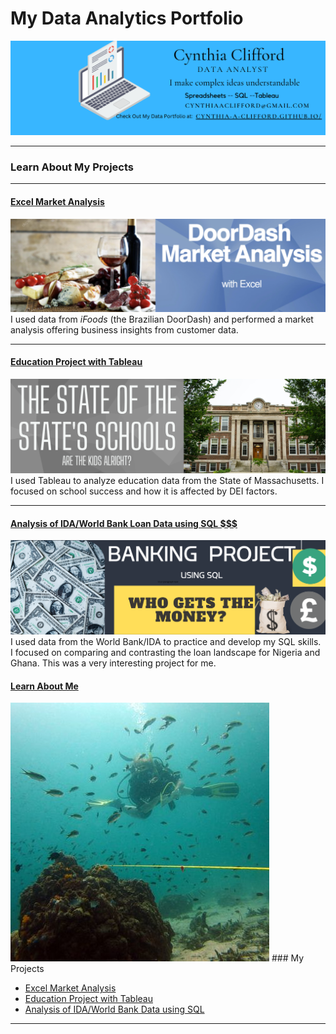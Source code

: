 # My Data Analytics Portfolio
[<img src="images/Revised LinkedInBanner.png?raw=true"/>](https://www.linkedin.com/in/cynthia-a-clifford/)

---

### Learn About My Projects




---
#### [Excel Market Analysis](https://www.linkedin.com/pulse/door-dash-market-analysis-cynthia-clifford/)
[<img src="images/DoorDashCoverPic.png?raw=true"/>](https://www.linkedin.com/pulse/door-dash-market-analysis-cynthia-clifford/)
I used data from *iFoods* (the Brazilian DoorDash) and performed a market analysis offering business insights from customer data. 


---
#### [Education Project with Tableau](https://www.linkedin.com/pulse/whats-up-schools-cynthia-clifford/)
[<img src="images/WhatsUpWithSchoolscover.png?raw=true"/>](https://www.linkedin.com/pulse/whats-up-schools-cynthia-clifford/)
I used Tableau to analyze education data from the State of Massachusetts. I focused on school success and how it is affected by DEI factors.

---

#### [Analysis of IDA/World Bank Loan Data using SQL $$$](https://www.linkedin.com/pulse/who-gets-money-cynthia-clifford)
[<img src="images/Banking Cover Article.png?raw=true"/>](https://www.linkedin.com/pulse/who-gets-money-cynthia-clifford/)
I used data from the World Bank/IDA to practice and develop my SQL skills. I focused on comparing and contrasting the  loan landscape for Nigeria and Ghana. This was a very interesting project for me.

#### [Learn About Me](/aboutme.md)
<img src="images/Scuba pic-me.png?raw=true"/>    
### My Projects

- [Excel Market Analysis](https://www.linkedin.com/pulse/door-dash-market-analysis-cynthia-clifford/)
- [Education Project with Tableau](https://www.linkedin.com/pulse/whats-up-schools-cynthia-clifford/)
- [Analysis of IDA/World Bank Data using SQL](https://www.linkedin.com/pulse/who-gets-money-cynthia-clifford/)


---




